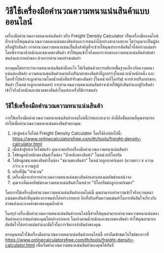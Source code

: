 วิธีใช้เครื่องมือคำนวณความหนาแน่นสินค้าแบบออนไลน์
=================================================

เครื่องมือคำนวณความหนาแน่นสินค้า หรือ Freight Density Calculator เป็นเครื่องมือออนไลน์ที่จะช่วยให้คุณคำนวณความหนาแน่นของสินค้าและการขนส่งได้อย่างสะดวกสบาย ไม่ว่าคุณจะเป็นผู้ส่งหรือผู้รับสินค้า การคำนวณความหนาแน่นเป็นสิ่งสำคัญที่จะช่วยให้คุณทำการตัดสินใจได้อย่างแม่นยำ โดยพิจารณาน้ำหนักและขนาดของสินค้า ทำให้คุณเข้าใจถึงผลกระทบของความหนาแน่นสินค้าต่อค่าขนส่งและภาคส่งของ ด้วยการคำนวณอย่างแม่นยำ

หากคุณไม่ทราบว่าความหนาแน่นสินค้าคืออะไร ให้เริ่มต้นด้วยการอธิบายพื้นฐานเกี่ยวกับความหนาแน่นของสินค้า ความหนาแน่นสินค้าหมายถึงปริมาตรของสินค้าที่ถูกบรรจุในหน่วยน้ำหนักหนึ่ง และโดยทั่วไปแล้วจะถูกคำนวณโดยน้ำหนักที่แท้จริงของสินค้า (ในหน่วยกิโลกรัม) หารด้วยปริมาตรของสินค้า (ในหน่วยลูกบาศก์เมตร) การคำนวณความหนาแน่นสินค้าจะช่วยให้ผู้ส่งสินค้าและผู้รับสินค้าเข้าใจถึงน้ำหนักและขนาดของสินค้าในแต่ละครั้งที่มีการขนส่ง

วิธีใช้เครื่องมือคำนวณความหนาแน่นสินค้า
---------------------------------------

การใช้เครื่องมือคำนวณความหนาแน่นสินค้าออนไลน์นี้ง่ายและสะดวก ดังนี้คือขั้นตอนที่คุณสามารถทำได้เพื่อคำนวณความหนาแน่นของสินค้าของคุณ:

1. เข้าสู่หน้าเว็บไซต์ Freight Density Calculator โดยใช้ลิงก์ต่อไปนี้: <https://www.onlinecalculatorsfree.com/th/tools/freight-density-calculator.html>
2. เมื่อเข้าสู่หน้าเว็บไซต์แล้ว คุณจะพบกับเครื่องมือคำนวณความหนาแน่นสินค้า
3. ใส่ข้อมูลน้ำหนักของสินค้าในช่อง "น้ำหนักของสินค้า" ในหน่วยกิโลกรัม
4. ใส่ข้อมูลขนาดของสินค้าในช่อง "ขนาดของสินค้า" ในหน่วยลูกบาศก์เมตร (ความยาว x ความกว้าง x ความสูง)
5. คลิกที่ปุ่ม "คำนวณ"
6. เครื่องมือจะทำการคำนวณความหนาแน่นของสินค้าและแสดงผลลัพธ์บนหน้าจอ
7. คุณจะเห็นผลลัพธ์ของความหนาแน่นสินค้าในหน่วย "กิโลกรัมต่อลูกบาศก์เมตร"

โดยการใช้เครื่องมือคำนวณความหนาแน่นสินค้าออนไลน์นี้ คุณสามารถทำความเข้าใจถึงความหนาแน่นของสินค้าที่คุณต้องการขนส่งได้อย่างง่ายดาย อีกทั้งยังเสริมความแม่นยำในการตัดสินใจเกี่ยวกับค่าขนส่งและภาคส่งของของคุณอีกด้วย

ในสรุป เครื่องมือคำนวณความหนาแน่นสินค้าออนไลน์นี้ช่วยให้คุณสามารถคำนวณความหนาแน่นของสินค้าและการขนส่งของคุณได้อย่างง่ายดาย โดยอิงตามน้ำหนักและขนาดของสินค้า ทำให้คุณสามารถตัดสินใจได้อย่างแม่นยำและมั่นใจในการจัดการส่งสินค้าของคุณ

หากคุณสนใจใช้เครื่องมือคำนวณความหนาแน่นสินค้าออนไลน์นี้ อย่าลืมเข้าชมเว็บไซต์ของเราที่ <https://www.onlinecalculatorsfree.com/th/tools/freight-density-calculator.html> เพื่อเริ่มคำนวณความหนาแน่นสินค้าของคุณได้ทันที